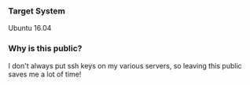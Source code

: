 ### Target System
Ubuntu 16.04

### Why is this public?
I don't always put ssh keys on my various servers, so leaving this public saves me a lot of time!
